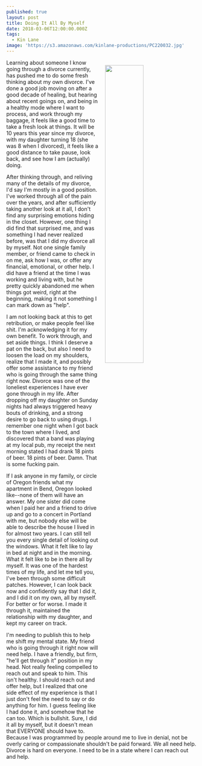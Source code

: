 ```yaml
---
published: true
layout: post
title: Doing It All By Myself
date: 2018-03-06T12:00:00.000Z
tags:
  - Kin Lane
image: 'https://s3.amazonaws.com/kinlane-productions/PC220032.jpg'
---
```

<p><img src="https://s3.amazonaws.com/kinlane-productions/PC220032.jpg" align="right" width="45%" style="padding: 15px;" /></p>Learning about someone I know going through a divorce currently, has pushed me to do some fresh thinking about my own divorce. I've done a good job moving on after a good decade of healing, but hearing about recent goings on, and being in a healthy mode where I want to process, and work through my baggage, it feels like a good time to take a fresh look at things. It will be 10 years this year since my divorce, with my daughter turning 18 (she was 8 when I divorced), it feels like a good distance to take pause, look back, and see how I am (actually) doing.

After thinking through, and reliving many of the details of my divorce, I'd say I'm mostly in a good position. I've worked through all of the pain over the years, and after sufficiently taking another look at it all, I don't find any surprising emotions hiding in the closet. However, one thing I did find that surprised me, and was something I had never realized before, was that I did my divorce all by myself. Not one single family member, or friend came to check in on me, ask how I was, or offer any financial, emotional, or other help. I did have a friend at the time I was working and living with, but he pretty quickly abandoned me when things got weird, right at the beginning, making it not something I can mark down as "help". 

I am not looking back at this to get retribution, or make people feel like shit. I'm acknowledging it for my own benefit. To work through, and set aside things. I think I deserve a pat on the back, but also I need to loosen the load on my shoulders, realize that I made it, and possibly offer some assistance to my friend who is going through the same thing right now. Divorce was one of the loneliest experiences I have ever gone through in my life. After dropping off my daughter on Sunday nights had always triggered heavy bouts of drinking, and a strong desire to go back to using drugs. I remember one night when I got back to the town where I lived, and discovered that a band was playing at my local pub, my receipt the next morning stated I had drank 18 pints of beer. 18 pints of beer. Damn. That is some fucking pain. 

If I ask anyone in my family, or circle of Oregon friends what my apartment in Bend, Oregon looked like--none of them will have an answer. My one sister did come when I paid her and a friend to drive up and go to a concert in Portland with me, but nobody else will be able to describe the house I lived in for almost two years. I can still tell you every single detail of looking out the windows. What it felt like to lay in bed at night and in the morning. What it felt like to be in there all by myself. It was one of the hardest times of my life, and let me tell you, I've been through some difficult patches. However, I can look back now and confidently say that I did it, and I did it on my own, all by myself. For better or for worse. I made it through it, maintained the relationship with my daughter, and kept my career on track. 

I'm needing to publish this to help me shift my mental state. My friend who is going through it right now will need help. I have a friendly, but firm, "he'll get through it" position in my head. Not really feeling compelled to reach out and speak to him. This isn't healthy. I should reach out and offer help, but I realized that one side effect of my experience is that I just don't feel the need to say or do anything for him. I guess feeling like I had done it, and somehow that he can too. Which is bullshit. Sure, I did it all by myself, but it doesn't mean that EVERYONE should have to. Because I was programmed by people around me to live in denial, not be overly caring or  compassionate shouldn't be paid forward. We all need help. Divorce is hard on everyone. I need to be in a state where I can reach out and help.
